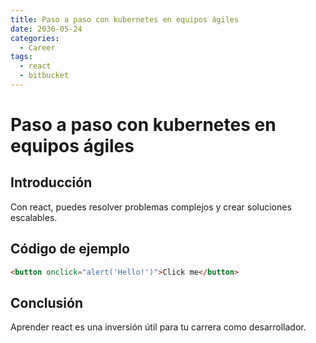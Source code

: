 ```yaml
---
title: Paso a paso con kubernetes en equipos ágiles
date: 2036-05-24
categories:
  - Career
tags:
  - react
  - bitbucket
---
```


# Paso a paso con kubernetes en equipos ágiles

## Introducción

Con react, puedes resolver problemas complejos y crear soluciones escalables.

## Código de ejemplo

```html
<button onclick="alert('Hello!')">Click me</button>
```

## Conclusión

Aprender react es una inversión útil para tu carrera como desarrollador.